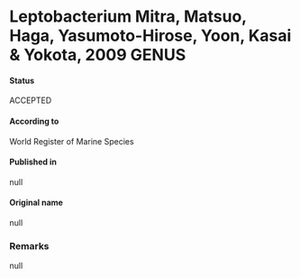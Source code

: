 Leptobacterium Mitra, Matsuo, Haga, Yasumoto-Hirose, Yoon, Kasai & Yokota, 2009 GENUS
=======

#### Status
ACCEPTED

#### According to
World Register of Marine Species

#### Published in
null

#### Original name
null

### Remarks
null